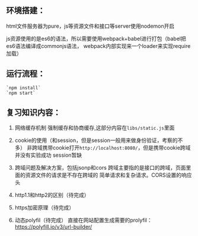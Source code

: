 ## 环境搭建：

html文件服务器为pure，js等资源文件和接口等server使用nodemon开启  

js资源使用的是es6的语法，所以需要使用webpack+babel进行打包（babel把es6语法编译成commonjs语法，  webpack内部实现来一个loader来实现require加载）  
## 运行流程：
    `npm install`
    `npm start`

## 复习知识内容：

1. 网络缓存机制
    强制缓存和协商缓存,这部分内容在`libs/static.js`里面
2. cookie的使用（和session，但是session一般用来做身份验证，考察的不多）
    非跨域携带cookie打开`http://localhost:8080/`，但是携带cookie跨域并没有实验成功
    session暂缺
3. 跨域问题及解决方案，包括jsonp和cors
    跨域主要指的是接口的跨域，页面里面的资源文件的请求是不存在跨域的
    简单请求和复杂请求。CORS设置的响应头
4. http1.1和http2的区别（待完成）

5. https加密原理（待完成）



6. 动态polyfil（待完成）
直接在网站配置生成需要的prolyfil：https://polyfill.io/v3/url-builder/